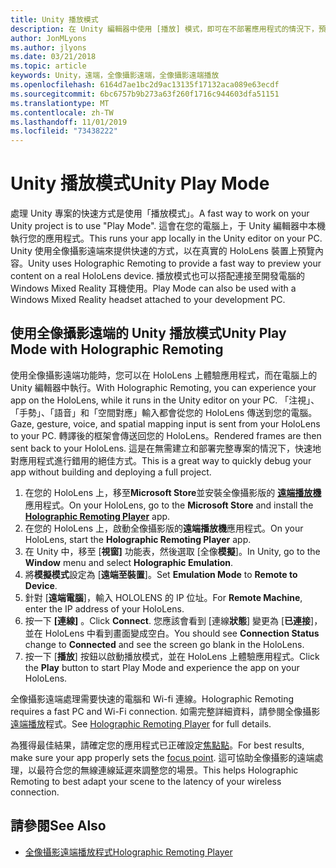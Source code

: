```yaml
---
title: Unity 播放模式
description: 在 Unity 編輯器中使用 [播放] 模式，即可在不部署應用程式的情況下，預覽裝置上的變更。
author: JonMLyons
ms.author: jlyons
ms.date: 03/21/2018
ms.topic: article
keywords: Unity，遠端，全像攝影遠端，全像攝影遠端播放
ms.openlocfilehash: 6164d7ae1bc2d9ac13135f17132aca089e63ecdf
ms.sourcegitcommit: 6bc6757b9b273a63f260f1716c944603dfa51151
ms.translationtype: MT
ms.contentlocale: zh-TW
ms.lasthandoff: 11/01/2019
ms.locfileid: "73438222"
---
```

# <a name="unity-play-mode"></a><span data-ttu-id="15621-104">Unity 播放模式</span><span class="sxs-lookup"><span data-stu-id="15621-104">Unity Play Mode</span></span>

<span data-ttu-id="15621-105">處理 Unity 專案的快速方式是使用「播放模式」。</span><span class="sxs-lookup"><span data-stu-id="15621-105">A fast way to work on your Unity project is to use "Play Mode".</span></span> <span data-ttu-id="15621-106">這會在您的電腦上，于 Unity 編輯器中本機執行您的應用程式。</span><span class="sxs-lookup"><span data-stu-id="15621-106">This runs your app locally in the Unity editor on your PC.</span></span> <span data-ttu-id="15621-107">Unity 使用全像攝影遠端來提供快速的方式，以在真實的 HoloLens 裝置上預覽內容。</span><span class="sxs-lookup"><span data-stu-id="15621-107">Unity uses Holographic Remoting to provide a fast way to preview your content on a real HoloLens device.</span></span> <span data-ttu-id="15621-108">播放模式也可以搭配連接至開發電腦的 Windows Mixed Reality 耳機使用。</span><span class="sxs-lookup"><span data-stu-id="15621-108">Play Mode can also be used with a Windows Mixed Reality headset attached to your development PC.</span></span>

## <a name="unity-play-mode-with-holographic-remoting"></a><span data-ttu-id="15621-109">使用全像攝影遠端的 Unity 播放模式</span><span class="sxs-lookup"><span data-stu-id="15621-109">Unity Play Mode with Holographic Remoting</span></span>

<span data-ttu-id="15621-110">使用全像攝影遠端功能時，您可以在 HoloLens 上體驗應用程式，而在電腦上的 Unity 編輯器中執行。</span><span class="sxs-lookup"><span data-stu-id="15621-110">With Holographic Remoting, you can experience your app on the HoloLens, while it runs in the Unity editor on your PC.</span></span> <span data-ttu-id="15621-111">「注視」、「手勢」、「語音」和「空間對應」輸入都會從您的 HoloLens 傳送到您的電腦。</span><span class="sxs-lookup"><span data-stu-id="15621-111">Gaze, gesture, voice, and spatial mapping input is sent from your HoloLens to your PC.</span></span> <span data-ttu-id="15621-112">轉譯後的框架會傳送回您的 HoloLens。</span><span class="sxs-lookup"><span data-stu-id="15621-112">Rendered frames are then sent back to your HoloLens.</span></span> <span data-ttu-id="15621-113">這是在無需建立和部署完整專案的情況下，快速地對應用程式進行錯用的絕佳方式。</span><span class="sxs-lookup"><span data-stu-id="15621-113">This is a great way to quickly debug your app without building and deploying a full project.</span></span>
1. <span data-ttu-id="15621-114">在您的 HoloLens 上，移至**Microsoft Store**並安裝全像攝影版的 **[遠端播放機](https://www.microsoft.com/store/p/holographic-remoting-player/9nblggh4sv40)** 應用程式。</span><span class="sxs-lookup"><span data-stu-id="15621-114">On your HoloLens, go to the **Microsoft Store** and install the **[Holographic Remoting Player](https://www.microsoft.com/store/p/holographic-remoting-player/9nblggh4sv40)** app.</span></span>
2. <span data-ttu-id="15621-115">在您的 HoloLens 上，啟動全像攝影版的**遠端播放機**應用程式。</span><span class="sxs-lookup"><span data-stu-id="15621-115">On your HoloLens, start the **Holographic Remoting Player** app.</span></span>
3. <span data-ttu-id="15621-116">在 Unity 中，移至 [**視窗]** 功能表，然後選取 [全像**模擬**]。</span><span class="sxs-lookup"><span data-stu-id="15621-116">In Unity, go to the **Window** menu and select **Holographic Emulation**.</span></span>
4. <span data-ttu-id="15621-117">將**模擬模式**設定為 [**遠端至裝置**]。</span><span class="sxs-lookup"><span data-stu-id="15621-117">Set **Emulation Mode** to **Remote to Device**.</span></span>
5. <span data-ttu-id="15621-118">針對 [**遠端電腦**]，輸入 HOLOLENS 的 IP 位址。</span><span class="sxs-lookup"><span data-stu-id="15621-118">For **Remote Machine**, enter the IP address of your HoloLens.</span></span>
6. <span data-ttu-id="15621-119">按一下 **\[連線\]** 。</span><span class="sxs-lookup"><span data-stu-id="15621-119">Click **Connect**.</span></span> <span data-ttu-id="15621-120">您應該會看到 [連線**狀態**] 變更為 [**已連接**]，並在 HoloLens 中看到畫面變成空白。</span><span class="sxs-lookup"><span data-stu-id="15621-120">You should see **Connection Status** change to **Connected** and see the screen go blank in the HoloLens.</span></span>
7. <span data-ttu-id="15621-121">按一下 [**播放**] 按鈕以啟動播放模式，並在 HoloLens 上體驗應用程式。</span><span class="sxs-lookup"><span data-stu-id="15621-121">Click the **Play** button to start Play Mode and experience the app on your HoloLens.</span></span>

<span data-ttu-id="15621-122">全像攝影遠端處理需要快速的電腦和 Wi-fi 連線。</span><span class="sxs-lookup"><span data-stu-id="15621-122">Holographic Remoting requires a fast PC and Wi-Fi connection.</span></span> <span data-ttu-id="15621-123">如需完整詳細資料，請參閱全像攝影[遠端播放](holographic-remoting-player.md)程式。</span><span class="sxs-lookup"><span data-stu-id="15621-123">See [Holographic Remoting Player](holographic-remoting-player.md) for full details.</span></span>

<span data-ttu-id="15621-124">為獲得最佳結果，請確定您的應用程式已正確設定[焦點點](focus-point-in-unity.md)。</span><span class="sxs-lookup"><span data-stu-id="15621-124">For best results, make sure your app properly sets the [focus point](focus-point-in-unity.md).</span></span> <span data-ttu-id="15621-125">這可協助全像攝影的遠端處理，以最符合您的無線連線延遲來調整您的場景。</span><span class="sxs-lookup"><span data-stu-id="15621-125">This helps Holographic Remoting to best adapt your scene to the latency of your wireless connection.</span></span>

## <a name="see-also"></a><span data-ttu-id="15621-126">請參閱</span><span class="sxs-lookup"><span data-stu-id="15621-126">See Also</span></span>
* [<span data-ttu-id="15621-127">全像攝影遠端播放程式</span><span class="sxs-lookup"><span data-stu-id="15621-127">Holographic Remoting Player</span></span>](holographic-remoting-player.md)
